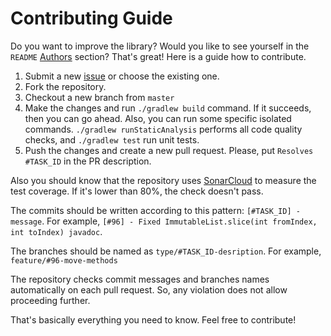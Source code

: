 # Contributing Guide

Do you want to improve the library?
Would you like to see yourself in the `README` [Authors](https://github.com/SimonHarmonicMinor/Java-Useful-Utils#authors) section?
That's great! Here is a guide how to contribute.


1. Submit a new [issue](https://github.com/SimonHarmonicMinor/Java-Useful-Utils/issues) or choose the existing one.
1. Fork the repository.
1. Checkout a new branch from `master`
1. Make the changes and run `./gradlew build` command. If it succeeds, then you can go ahead.
   Also, you can run some specific isolated commands. `./gradlew runStaticAnalysis` performs all code quality checks,
   and `./gradlew test` run unit tests.
1. Push the changes and create a new pull request. 
   Please, put `Resolves #TASK_ID` in the PR description.

Also you should know that the repository uses [SonarCloud](https://sonarcloud.io/) to measure the test coverage.
If it's lower than 80%, the check doesn't pass.

The commits should be written according to this pattern: `[#TASK_ID] - message`.
For example, `[#96] - Fixed ImmutableList.slice(int fromIndex, int toIndex) javadoc`.

The branches should be named as `type/#TASK_ID-desription`.
For example, `feature/#96-move-methods`

The repository checks commit messages and branches names automatically on each pull request.
So, any violation does not allow proceeding further.

That's basically everything you need to know. Feel free to contribute!